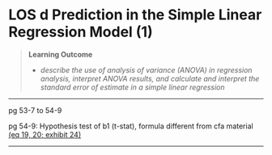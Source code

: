 # LOS d Prediction in the Simple Linear Regression Model (1)

> **Learning Outcome**
> 
> - *describe the use of analysis of variance (ANOVA) in regression analysis, interpret ANOVA results, and calculate and interpret the standard error of estimate in a simple linear regression*

---

pg 53-7 to 54-9

pg 54-9: Hypothesis test of b1 (t-stat), formula different from cfa material [(eq 19, 20; exhibit 24)](https://study.cfainstitute.org/app/cfa-program-level-i-for-august-2025#read/section/hypothesis-tests-in-the-simple-linear-regression-model-2)

---